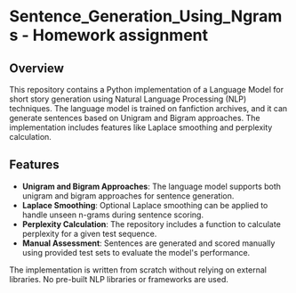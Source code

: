# Sentence_Generation_Using_Ngrams - Homework assignment
## Overview
This repository contains a Python implementation of a Language Model for short story generation using Natural Language Processing (NLP) techniques. The language model is trained on fanfiction archives, and it can generate sentences based on Unigram and Bigram approaches. The implementation includes features like Laplace smoothing and perplexity calculation.

## Features
- **Unigram and Bigram Approaches**: The language model supports both unigram and bigram approaches for sentence generation.
- **Laplace Smoothing**: Optional Laplace smoothing can be applied to handle unseen n-grams during sentence scoring.
- **Perplexity Calculation**: The repository includes a function to calculate perplexity for a given test sequence.
- **Manual Assessment**: Sentences are generated and scored manually using provided test sets to evaluate the model's performance.

The implementation is written from scratch without relying on external libraries. No pre-built NLP libraries or frameworks are used.

